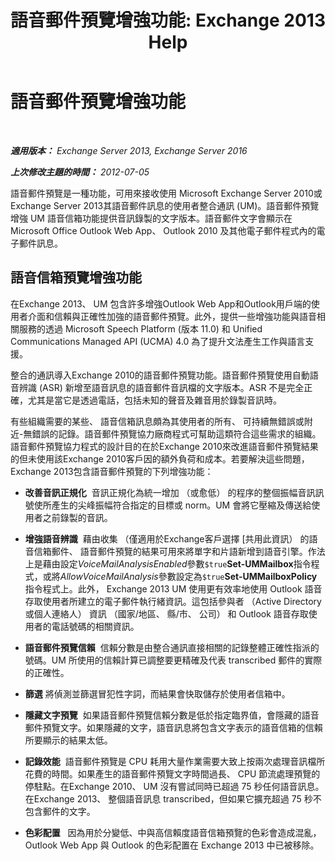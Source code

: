 ﻿---
title: '語音郵件預覽增強功能: Exchange 2013 Help'
TOCTitle: 語音郵件預覽增強功能
ms:assetid: 1fcccec1-4edc-40b8-948c-111647d7d770
ms:mtpsurl: https://technet.microsoft.com/zh-tw/library/JJ150501(v=EXCHG.150)
ms:contentKeyID: 50472690
ms.date: 05/21/2018
mtps_version: v=EXCHG.150
ms.translationtype: MT
---

# 語音郵件預覽增強功能

 

_**適用版本：** Exchange Server 2013, Exchange Server 2016_

_**上次修改主題的時間：** 2012-07-05_

語音郵件預覽是一種功能，可用來接收使用 Microsoft Exchange Server 2010或Exchange Server 2013其語音郵件訊息的使用者整合通訊 (UM)。語音郵件預覽增強 UM 語音信箱功能提供音訊錄製的文字版本。語音郵件文字會顯示在 Microsoft Office Outlook Web App、 Outlook 2010 及其他電子郵件程式內的電子郵件訊息。

## 語音信箱預覽增強功能

在Exchange 2013、 UM 包含許多增強Outlook Web App和Outlook用戶端的使用者介面和信賴與正確性加強的語音郵件預覽。此外，提供一些增強功能與語音相關服務的透過 Microsoft Speech Platform (版本 11.0) 和 Unified Communications Managed API (UCMA) 4.0 為了提升文法產生工作與語言支援。

整合的通訊導入Exchange 2010的語音郵件預覽功能。語音郵件預覽使用自動語音辨識 (ASR) 新增至語音訊息的語音郵件音訊檔的文字版本。ASR 不是完全正確，尤其是當它是透過電話，包括未知的聲音及雜音用於錄製音訊時。

有些組織需要的某些、 語音信箱訊息頗為其使用者的所有、 可持續無錯誤或附近-無錯誤的記錄。語音郵件預覽協力廠商程式可幫助這類符合這些需求的組織。語音郵件預覽協力程式的設計目的在於Exchange 2010來改進語音郵件預覽結果的但未使用該Exchange 2010客戶因的額外負荷和成本。若要解決這些問題， Exchange 2013包含語音郵件預覽的下列增強功能：

  - **改善音訊正規化**  音訊正規化為統一增加 （或愈低） 的程序的整個振幅音訊訊號使所產生的尖峰振幅符合指定的目標或 norm。UM 會將它壓縮及傳送給使用者之前錄製的音訊。

  - **增強語音辨識**  藉由收集 （僅適用於Exchange客戶選擇 \[共用此資訊） 的語音信箱郵件、 語音郵件預覽的結果可用來將單字和片語新增到語音引擎。作法上是藉由設定*VoiceMailAnalysisEnabled*參數`$true`**Set-UMMailbox**指令程式，或將*AllowVoiceMailAnalysis*參數設定為`$true`**Set-UMMailboxPolicy**指令程式上。此外， Exchange 2013 UM 使用更有效率地使用 Outlook 語音存取使用者所建立的電子郵件執行緒資訊。這包括參與者 （Active Directory 或個人連絡人） 資訊 （國家/地區、 縣/市、 公司） 和 Outlook 語音存取使用者的電話號碼的相關資訊。

  - **語音郵件預覽信賴**  信賴分數是由整合通訊直接相關的記錄整體正確性指派的號碼。UM 所使用的信賴計算已調整要更精確及代表 transcribed 郵件的實際的正確性。

  - **篩選** 將偵測並篩選冒犯性字詞，而結果會快取儲存於使用者信箱中。

  - **隱藏文字預覽**  如果語音郵件預覽信賴分數是低於指定臨界值，會隱藏的語音郵件預覽文字。如果隱藏的文字，語音訊息將包含文字表示的語音信箱的信賴所要顯示的結果太低。

  - **記錄效能**  語音郵件預覽是 CPU 耗用大量作業需要大致上按兩次處理音訊檔所花費的時間。如果產生的語音郵件預覽文字時間過長、 CPU 節流處理預覽的停駐點。在Exchange 2010、 UM 沒有嘗試同時已超過 75 秒任何語音訊息。在Exchange 2013、 整個語音訊息 transcribed，但如果它擴充超過 75 秒不包含郵件的文字。

  - **色彩配置**   因為用於分變低、中與高信賴度語音信箱預覽的色彩會造成混亂，Outlook Web App 與 Outlook 的色彩配置在 Exchange 2013 中已被移除。

